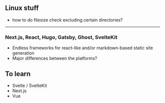 
## Linux stuff

- how to do filesize check excluding certain directories?

----

### Next.js, React, Hugo, Gatsby, Ghost, SvelteKit

- Endless frameworks for react-like and/or markdown-based static site generation
- Major differences between the platforms?

## To learn

- Svelte / SvelteKit
- Next.js
- Vue